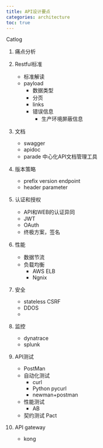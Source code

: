 ```yaml
---
title: API设计要点
categories: architecture
toc: true
---
```


Catlog

  1. 痛点分析
  2. Restful标准
      - 标准解读
      - payload
          - 数据类型
          - 分页
          - links
          - 错误信息
            - 生产环境屏蔽信息
  3. 文档
      - swagger 
      - apidoc 
      - parade 中心化API文档管理工具
      
  4. 版本策略
      - prefix version endpoint 
      - header parameter 
  5. 认证和授权
      -  API和WEB的认证异同
      -  JWT
      -  OAuth
      -  终极方案，签名
  6. 性能
      -  数据节流
      -  负载均衡
          - AWS ELB 
          - Ngnix
  7. 安全
      -  stateless CSRF
      -  DDOS 
      -  
  8. 监控
      -  dynatrace 
      -  splunk
  9. API测试
      -  PostMan
      -  自动化测试
          - curl
          - Python pycurl
          - newman+postman
      -  性能测试
          - AB
      -  契约测试 Pact
  10. API gateway
      - kong

